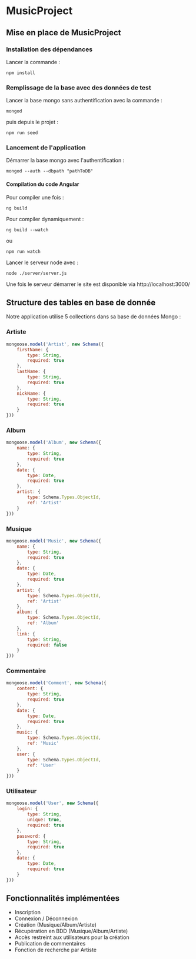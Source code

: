# MusicProject

## Mise en place de MusicProject

### Installation des dépendances

Lancer la commande :

    npm install

### Remplissage de la base avec des données de test

Lancer la base mongo sans authentification avec la commande :

    mongod

puis depuis le projet :

    npm run seed

### Lancement de l'application

Démarrer la base mongo avec l'authentification :

    mongod --auth --dbpath "pathToDB"

#### Compilation du code Angular

Pour compiler une fois :

    ng build

Pour compiler dynamiquement :

    ng build --watch

ou

    npm run watch

Lancer le serveur node avec :

    node ./server/server.js

Une fois le serveur démarrer le site est disponible via http://localhost:3000/

## Structure des tables en base de donnée

Notre application utilise 5 collections dans sa base de données Mongo :

### Artiste

```javascript
mongoose.model('Artist', new Schema({
    firstName: {
        type: String,
        required: true
    },
    lastName: {
        type: String,
        required: true
    },
    nickName: {
        type: String,
        required: true
    }
}))
```
### Album

```javascript
mongoose.model('Album', new Schema({
    name: {
        type: String,
        required: true
    },
    date: {
        type: Date,
        required: true
    },
    artist: {
        type: Schema.Types.ObjectId,
        ref: 'Artist'
    }
}))
```
### Musique

```javascript
mongoose.model('Music', new Schema({
    name: {
        type: String,
        required: true
    },
    date: {
        type: Date,
        required: true
    },
    artist: {
        type: Schema.Types.ObjectId,
        ref: 'Artist'
    },
    album: {
        type: Schema.Types.ObjectId,
        ref: 'Album'
    },
    link: {
        type: String,
        required: false
    }
}))
```
### Commentaire

```javascript
mongoose.model('Comment', new Schema({
    content: {
        type: String,
        required: true
    },
    date: {
        type: Date,
        required: true
    },
    music: {
        type: Schema.Types.ObjectId,
        ref: 'Music'
    },
    user: {
        type: Schema.Types.ObjectId,
        ref: 'User'
    }
}))
```
### Utilisateur

```javascript
mongoose.model('User', new Schema({
    login: {
        type: String,
        unique: true,
        required: true
    },
    password: {
        type: String,
        required: true
    },
    date: {
        type: Date,
        required: true
    }
}))
```

## Fonctionnalités implémentées

- Inscription
- Connexion / Déconnexion
- Création (Musique/Album/Artiste)
- Récupération en BDD (Musique/Album/Artiste)
- Accès restreint aux utilisateurs pour la création
- Publication de commentaires
- Fonction de recherche par Artiste
